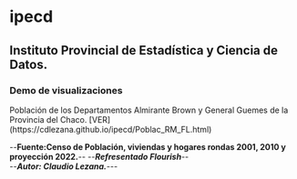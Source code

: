 <h1> ipecd</h1>

<h2>Instituto Provincial de Estadística y Ciencia de Datos.</h2>

<h3>Demo de visualizaciones</h3>

<p> Población de los Departamentos Almirante Brown y General Guemes de la Provincia del Chaco. [VER](https://cdlezana.github.io/ipecd/Poblac_RM_FL.html)</p>  
  
--**Fuente:Censo de Población, viviendas y hogares rondas 2001, 2010 y proyección 2022.**-- 
--***Refresentado Flourish***--  
--***Autor: Claudio Lezana.***---
